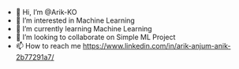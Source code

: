 - 👋 Hi, I’m @Arik-KO
- 👀 I’m interested in Machine Learning
- 🌱 I’m currently learning Machine Learning
- 💞️ I’m looking to collaborate on Simple ML Project
- 📫 How to reach me https://www.linkedin.com/in/arik-anjum-anik-2b77291a7/

<!---
Arik-KO/Arik-KO is a ✨ special ✨ repository because its `README.md` (this file) appears on your GitHub profile.
You can click the Preview link to take a look at your changes.
--->
